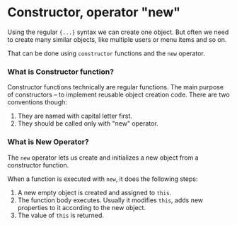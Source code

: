 # Constructor, operator "new"
Using the regular ```{...}``` syntax we can create one object. But often we need to create many similar objects, like multiple users or menu items and so on.

That can be done using ```constructor``` functions and the ```new``` operator.

### What is Constructor function?
Constructor functions technically are regular functions. The main purpose of constructors – to implement reusable object creation code. There are two conventions though:

1. They are named with capital letter first.
2. They should be called only with "new" operator.

### What is New Operator?
The ```new``` operator lets us create and initializes a new object from a constructor function.

When a function is executed with ```new```, it does the following steps:

1. A new empty object is created and assigned to ```this```.
2. The function body executes. Usually it modifies ```this```, adds new properties to it according to the new object.
3. The value of ```this``` is returned.
